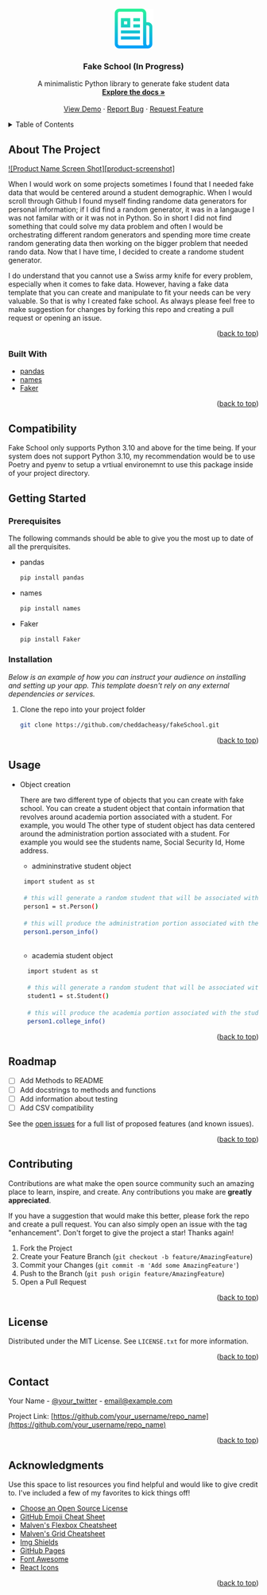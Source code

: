 <div id="top"></div>




<!-- PROJECT SHIELDS -->
<!--
*** I'm using markdown "reference style" links for readability.
*** Reference links are enclosed in brackets [ ] instead of parentheses ( ).
*** See the bottom of this document for the declaration of the reference variables
*** for contributors-url, forks-url, etc. This is an optional, concise syntax you may use.
*** https://www.markdownguide.org/basic-syntax/#reference-style-links
-->



<!-- PROJECT LOGO -->
<br />
<div align="center">
  <a href="https://github.com/othneildrew/Best-README-Template">
    <img src="images/logo.png" alt="Logo" width="80" height="80">
  </a>

  <h3 align="center">Fake School (In Progress) </h3>

  <p align="center">
    A minimalistic Python library to generate fake student data
    <br />
    <a href="https://github.com/othneildrew/Best-README-Template"><strong>Explore the docs »</strong></a>
    <br />
    <br />
    <a href="https://github.com/othneildrew/Best-README-Template">View Demo</a>
    ·
    <a href="https://github.com/othneildrew/Best-README-Template/issues">Report Bug</a>
    ·
    <a href="https://github.com/othneildrew/Best-README-Template/issues">Request Feature</a>
  </p>
</div>



<!-- TABLE OF CONTENTS -->
<details>
  <summary>Table of Contents</summary>
  <ol>
    <li>
      <a href="#about-the-project">About The Project</a>
      <ul>
        <li><a href="#built-with">Built With</a></li>
      </ul>
    </li>
    <li>
      <a href="#getting-started">Getting Started</a>
      <ul>
        <li><a href="#prerequisites">Prerequisites</a></li>
        <li><a href="#installation">Installation</a></li>
      </ul>
    </li>
    <li><a href="#usage">Usage</a></li>
    <li><a href="#roadmap">Roadmap</a></li>
    <li><a href="#contributing">Contributing</a></li>
    <li><a href="#license">License</a></li>
    <li><a href="#contact">Contact</a></li>
    <li><a href="#acknowledgments">Acknowledgments</a></li>
  </ol>
</details>



<!-- ABOUT THE PROJECT -->
## About The Project

[![Product Name Screen Shot][product-screenshot]](https://example.com)

When I would work on some projects sometimes I found that I needed fake data that would be centered around a student demographic. When I would scroll through Github I found myself finding randome data generators for personal information; if I did find a random generator, it was in a langauge I was not familar with or it was not in Python. So in short I did not find something that could solve my data problem and often I would be orchestrating different random generators and spending more time create random generating data then working on the bigger problem that needed rando data. Now that I have time, I decided to create a randome student generator.

I do understand that you cannot use a Swiss army knife for every problem, especially when it comes to fake data. However, having a fake data template that you can create and manipulate to fit your needs can be very valuable. So that is why I created fake school. As always please feel free to make suggestion for changes by forking this repo and creating a pull request or opening an issue.

<p align="right">(<a href="#top">back to top</a>)</p>



### Built With

* [pandas](https://pandas.pydata.org/)
* [names](https://github.com/treyhunner/names)
* [Faker](https://faker.readthedocs.io/en/master/)


<p align="right">(<a href="#top">back to top</a>)</p>




## Compatibility
Fake School only supports Python 3.10 and above for the time being. If your system does not support Python 3.10, my recommendation would be to use Poetry and pyenv to setup a vrtiual environemnt to use this package inside of your project directory. 

<!-- GETTING STARTED -->
## Getting Started


### Prerequisites

The following commands should be able to give you the most up to date of all the prerquisites.
* pandas
  ```sh
  pip install pandas
  ```
* names
  ```sh
  pip install names
  ```
* Faker
  ```sh
  pip install Faker
  ```

### Installation

_Below is an example of how you can instruct your audience on installing and setting up your app. This template doesn't rely on any external dependencies or services._

1. Clone the repo into your project folder
   ```sh
   git clone https://github.com/cheddacheasy/fakeSchool.git
   ```


<p align="right">(<a href="#top">back to top</a>)</p>



<!-- USAGE EXAMPLES -->
## Usage
* Object creation

    There are two different type of objects that you can create with fake school. You can create a student object that contain information that revolves around academia portion associated with a student. For example, you would The other type of student object has data centered around the administration portion associated with a student. For example you would see the students name, Social Security Id, Home address.
    
    
  * admininstrative student object

  ```sh
   import student as st
   
   # this will generate a random student that will be associated with the administration 
   person1 = st.Person()
   
   # this will produce the administration portion associated with the student object
   person1.person_info()
    
   ```
  * academia student object
   ```sh
     import student as st

     # this will generate a random student that will be associated with the academia 
     student1 = st.Student()

     # this will produce the academia portion associated with the student object
     person1.college_info()

     ```

<p align="right">(<a href="#top">back to top</a>)</p>



<!-- ROADMAP -->
## Roadmap

- [ ] Add Methods to README
- [ ] Add docstrings to methods and functions
- [ ] Add information about testing 
- [ ] Add CSV compatibility

See the [open issues]([https://github.com/othneildrew/Best-README-Template](https://github.com/cheddacheasy/fakeSchool.git)/issues) for a full list of proposed features (and known issues).

<p align="right">(<a href="#top">back to top</a>)</p>



<!-- CONTRIBUTING -->
## Contributing

Contributions are what make the open source community such an amazing place to learn, inspire, and create. Any contributions you make are **greatly appreciated**.

If you have a suggestion that would make this better, please fork the repo and create a pull request. You can also simply open an issue with the tag "enhancement".
Don't forget to give the project a star! Thanks again!

1. Fork the Project
2. Create your Feature Branch (`git checkout -b feature/AmazingFeature`)
3. Commit your Changes (`git commit -m 'Add some AmazingFeature'`)
4. Push to the Branch (`git push origin feature/AmazingFeature`)
5. Open a Pull Request

<p align="right">(<a href="#top">back to top</a>)</p>



<!-- LICENSE -->
## License

Distributed under the MIT License. See `LICENSE.txt` for more information.

<p align="right">(<a href="#top">back to top</a>)</p>



<!-- CONTACT -->
## Contact

Your Name - [@your_twitter](https://twitter.com/your_username) - email@example.com

Project Link: [https://github.com/your_username/repo_name](https://github.com/your_username/repo_name)

<p align="right">(<a href="#top">back to top</a>)</p>



<!-- ACKNOWLEDGMENTS -->
## Acknowledgments

Use this space to list resources you find helpful and would like to give credit to. I've included a few of my favorites to kick things off!

* [Choose an Open Source License](https://choosealicense.com)
* [GitHub Emoji Cheat Sheet](https://www.webpagefx.com/tools/emoji-cheat-sheet)
* [Malven's Flexbox Cheatsheet](https://flexbox.malven.co/)
* [Malven's Grid Cheatsheet](https://grid.malven.co/)
* [Img Shields](https://shields.io)
* [GitHub Pages](https://pages.github.com)
* [Font Awesome](https://fontawesome.com)
* [React Icons](https://react-icons.github.io/react-icons/search)

<p align="right">(<a href="#top">back to top</a>)</p>



